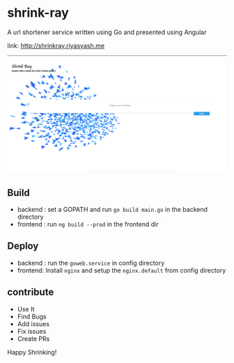 # shrink-ray
A url shortener service written using Go and presented using Angular


link: http://shrinkray.riyasyash.me

![Screenshot](Screenshot.png)

## Build
* backend : set a GOPATH and run `go build main.go` in the backend directory
* frontend : run `ng build --prod` in the frontend dir

## Deploy
* backend : run the `goweb.service` in config directory
* frontend: Install `nginx` and setup the `nginx.default` from config directory


## contribute
* Use It
* Find Bugs
* Add issues
* Fix issues
* Create PRs

Happy Shrinking!